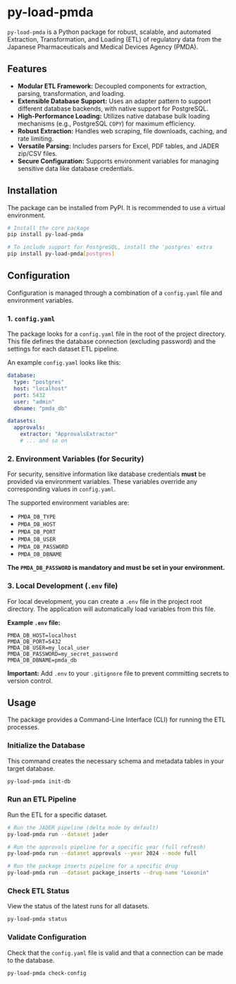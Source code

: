 # py-load-pmda

`py-load-pmda` is a Python package for robust, scalable, and automated Extraction, Transformation, and Loading (ETL) of regulatory data from the Japanese Pharmaceuticals and Medical Devices Agency (PMDA).

## Features

- **Modular ETL Framework:** Decoupled components for extraction, parsing, transformation, and loading.
- **Extensible Database Support:** Uses an adapter pattern to support different database backends, with native support for PostgreSQL.
- **High-Performance Loading:** Utilizes native database bulk loading mechanisms (e.g., PostgreSQL `COPY`) for maximum efficiency.
- **Robust Extraction:** Handles web scraping, file downloads, caching, and rate limiting.
- **Versatile Parsing:** Includes parsers for Excel, PDF tables, and JADER zip/CSV files.
- **Secure Configuration:** Supports environment variables for managing sensitive data like database credentials.

## Installation

The package can be installed from PyPI. It is recommended to use a virtual environment.

```bash
# Install the core package
pip install py-load-pmda

# To include support for PostgreSQL, install the 'postgres' extra
pip install py-load-pmda[postgres]
```

## Configuration

Configuration is managed through a combination of a `config.yaml` file and environment variables.

### 1. `config.yaml`

The package looks for a `config.yaml` file in the root of the project directory. This file defines the database connection (excluding password) and the settings for each dataset ETL pipeline.

An example `config.yaml` looks like this:
```yaml
database:
  type: "postgres"
  host: "localhost"
  port: 5432
  user: "admin"
  dbname: "pmda_db"

datasets:
  approvals:
    extractor: "ApprovalsExtractor"
    # ... and so on
```

### 2. Environment Variables (for Security)

For security, sensitive information like database credentials **must** be provided via environment variables. These variables override any corresponding values in `config.yaml`.

The supported environment variables are:
- `PMDA_DB_TYPE`
- `PMDA_DB_HOST`
- `PMDA_DB_PORT`
- `PMDA_DB_USER`
- `PMDA_DB_PASSWORD`
- `PMDA_DB_DBNAME`

**The `PMDA_DB_PASSWORD` is mandatory and must be set in your environment.**

### 3. Local Development (`.env` file)

For local development, you can create a `.env` file in the project root directory. The application will automatically load variables from this file.

**Example `.env` file:**
```
PMDA_DB_HOST=localhost
PMDA_DB_PORT=5432
PMDA_DB_USER=my_local_user
PMDA_DB_PASSWORD=my_secret_password
PMDA_DB_DBNAME=pmda_db
```
**Important:** Add `.env` to your `.gitignore` file to prevent committing secrets to version control.

## Usage

The package provides a Command-Line Interface (CLI) for running the ETL processes.

### Initialize the Database
This command creates the necessary schema and metadata tables in your target database.
```bash
py-load-pmda init-db
```

### Run an ETL Pipeline
Run the ETL for a specific dataset.
```bash
# Run the JADER pipeline (delta mode by default)
py-load-pmda run --dataset jader

# Run the approvals pipeline for a specific year (full refresh)
py-load-pmda run --dataset approvals --year 2024 --mode full

# Run the package inserts pipeline for a specific drug
py-load-pmda run --dataset package_inserts --drug-name "Loxonin"
```

### Check ETL Status
View the status of the latest runs for all datasets.
```bash
py-load-pmda status
```

### Validate Configuration
Check that the `config.yaml` file is valid and that a connection can be made to the database.
```bash
py-load-pmda check-config
```
